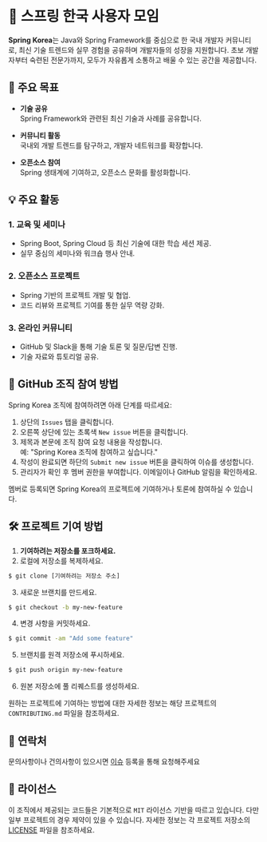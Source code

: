 # 🌱 스프링 한국 사용자 모임

**Spring Korea**는 Java와 Spring Framework를 중심으로 한 국내 개발자 커뮤니티로, 최신 기술 트렌드와 실무 경험을 공유하며 개발자들의 성장을 지원합니다. 초보 개발자부터 숙련된 전문가까지, 모두가 자유롭게 소통하고 배울 수 있는 공간을 제공합니다.


## 🎯 주요 목표

- **기술 공유**  
  Spring Framework와 관련된 최신 기술과 사례를 공유합니다.

- **커뮤니티 활동**  
  국내외 개발 트렌드를 탐구하고, 개발자 네트워크를 확장합니다.

- **오픈소스 참여**  
  Spring 생태계에 기여하고, 오픈소스 문화를 활성화합니다.


## 💡 주요 활동

### 1. **교육 및 세미나**
- Spring Boot, Spring Cloud 등 최신 기술에 대한 학습 세션 제공.
- 실무 중심의 세미나와 워크숍 행사 안내.

### 2. **오픈소스 프로젝트**
- Spring 기반의 프로젝트 개발 및 협업.
- 코드 리뷰와 프로젝트 기여를 통한 실무 역량 강화.

### 3. **온라인 커뮤니티**
- GitHub 및 Slack을 통해 기술 토론 및 질문/답변 진행.
- 기술 자료와 튜토리얼 공유.


## 🚀 GitHub 조직 참여 방법

Spring Korea 조직에 참여하려면 아래 단계를 따르세요:

1. 상단의 `Issues` 탭을 클릭합니다.  
2. 오른쪽 상단에 있는 초록색 `New issue` 버튼을 클릭합니다.  
3. 제목과 본문에 조직 참여 요청 내용을 작성합니다.  
   예: "Spring Korea 조직에 참여하고 싶습니다."  
4. 작성이 완료되면 하단의 `Submit new issue` 버튼을 클릭하여 이슈를 생성합니다.  
5. 관리자가 확인 후 멤버 권한을 부여합니다. 이메일이나 GitHub 알림을 확인하세요.

멤버로 등록되면 Spring Korea의 프로젝트에 기여하거나 토론에 참여하실 수 있습니다.


## 🛠 프로젝트 기여 방법

1. **기여하려는 저장소를 포크하세요.**
2. 로컬에 저장소를 복제하세요.
``` sh
$ git clone [기여하려는 저장소 주소]
```

3. 새로운 브랜치를 만드세요.

``` sh
$ git checkout -b my-new-feature
```

4. 변경 사항을 커밋하세요.
``` sh
$ git commit -am "Add some feature"
```

5. 브랜치를 원격 저장소에 푸시하세요.
``` sh
$ git push origin my-new-feature
```

6. 원본 저장소에 풀 리퀘스트를 생성하세요.

원하는 프로젝트에 기여하는 방법에 대한 자세한 정보는 해당 프로젝트의 `CONTRIBUTING.md` 파일을 참조하세요.


## 📩 연락처

문의사항이나 건의사항이 있으시면 [이슈](https://github.com/springkorea/.github/issues) 등록을 통해 요청해주세요


## 📜 라이선스

이 조직에서 제공되는 코드들은 기본적으로 `MIT` 라이선스 기반을 따르고 있습니다. 다만 일부 프로젝트의 경우 제약이 있을 수 있습니다. 자세한 정보는 각 프로젝트 저장소의 [LICENSE](/LICENSE) 파일을 참조하세요.